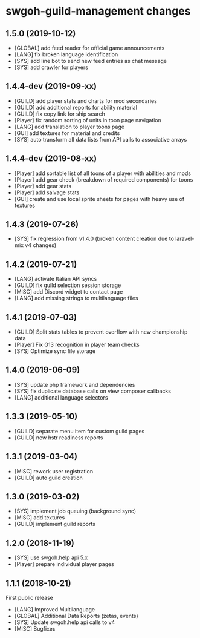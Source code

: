 # swgoh-guild-management changes

## 1.5.0 (2019-10-12)
-   [GLOBAL] add feed reader for official game announcements
-   [LANG] fix broken language identification
-   [SYS] add line bot to send new feed entries as chat message
-   [SYS] add crawler for players

## 1.4.4-dev (2019-09-xx)
-   [GUILD] add player stats and charts for mod secondaries
-   [GUILD] add additional reports for ability material
-   [GUILD] fix copy link for ship search
-   [Player] fix random sorting of units in toon page navigation
-   [LANG] add translation to player toons page
-   [GUI] add textures for material and credits
-   [SYS] auto transform all data lists from API calls to associative arrays

## 1.4.4-dev (2019-08-xx)
-   [Player] add sortable list of all toons of a player with abilities and mods
-   [Player] add gear check (breakdown of required components) for toons
-   [Player] add gear stats
-   [Player] add salvage stats
-   [GUI] create and use local sprite sheets for pages with heavy use of textures

## 1.4.3 (2019-07-26)
-   [SYS] fix regression from v1.4.0 (broken content creation due to laravel-mix v4 changes)

## 1.4.2 (2019-07-21)

-   [LANG] activate Italian API syncs
-   [GUILD] fix guild selection session storage
-   [MISC] add Discord widget to contact page
-   [LANG] add missing strings to multilanguage files

## 1.4.1 (2019-07-03)

-   [GUILD] Split stats tables to prevent overflow with new championship data
-   [Player] Fix G13 recognition in player team checks
-   [SYS] Optimize sync file storage

## 1.4.0 (2019-06-09)

-   [SYS] update php framework and dependencies
-   [SYS] fix duplicate database calls on view composer callbacks
-   [LANG] additional language selectors

## 1.3.3 (2019-05-10)

-   [GUILD] separate menu item for custom guild pages
-   [GUILD] new hstr readiness reports

## 1.3.1 (2019-03-04)

-   [MISC] rework user registration
-   [GUILD] auto guild creation

## 1.3.0 (2019-03-02)

-   [SYS] implement job queuing (background sync)
-   [MISC] add textures
-   [GUILD] implement guild reports

## 1.2.0 (2018-11-19)

-   [SYS] use swgoh.help api 5.x
-   [Player] prepare individual player pages

## 1.1.1 (2018-10-21)

First public release

-   [LANG] Improved Multilanguage
-   [GLOBAL] Additional Data Reports (zetas, events)
-   [SYS] Update swgoh.help api calls to v4
-   [MISC] Bugfixes
